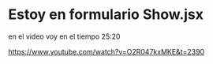 # Estoy en formulario Show.jsx
 en el video voy en el tiempo 25:20

 https://www.youtube.com/watch?v=O2R047kxMKE&t=2390



